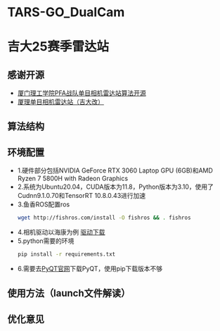 # TARS-GO_DualCam
吉大25赛季雷达站
=======
## 感谢开源
- [厦门理工学院PFA战队单目相机雷达站算法开源](https://github.com/CarryzhangZKY/pfa_vision_radar "厦门理工学院PFA战队单目相机雷达站算法开源")
- [厦理单目相机雷达站（吉大改）](https://github.com/GnehSizum/Vision_Radar "穆哥tql")

## 算法结构

## 环境配置
- 1.硬件部分包括NVIDIA GeForce RTX 3060 Laptop GPU (6GB)和AMD Ryzen 7 5800H with Radeon Graphics
- 2.系统为Ubuntu20.04，CUDA版本为11.8，Python版本为3.10，使用了Cudnn9.1.0.70和TensorRT 10.8.0.43进行加速
- 3.鱼香ROS配置ros
  ```bash
  wget http://fishros.com/install -O fishros && . fishros
- 4.相机驱动以海康为例 [驱动下载](https://open.hikvision.com/download/5cda567cf47ae80dd41a54b3?type=10 "hik")
- 5.python需要的环境
  ```bash
  pip install -r requirements.txt
- 6.需要去[PyQT官网](https://pypi.org/project/PyQt5/ "PyQT")下载PyQT，使用pip下载版本不够

## 使用方法（launch文件解读）

## 优化意见

